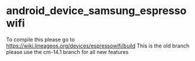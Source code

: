 android_device_samsung_espressowifi
============================
To compile this please go to https://wiki.lineageos.org/devices/espressowifi/build
This is the old branch please use the cm-14.1 branch for all new features
